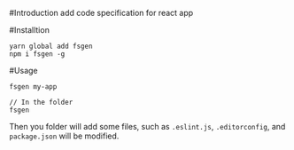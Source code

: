 #Introduction
add code specification for react app

#Installtion
```
yarn global add fsgen
npm i fsgen -g
```
#Usage
```
fsgen my-app

// In the folder
fsgen
```

Then you folder will add some files, such as `.eslint.js`, `.editorconfig`, and `package.json` will be modified.